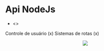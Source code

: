 <h1>Api NodeJs</h1>

<ul>
<li><>
</ul>Controle de usuário (x)</li>
</ul>Sistemas de rotas  (x)</li>

<p align='center'>
  <img src="http://img.shields.io/static/v1?label=STATUS&message=EM%20DESENVOLVIMENTO&color=GREEN&style=for-the-badge"/>
</p>
